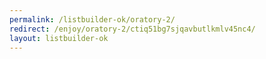 ```yaml
---
permalink: /listbuilder-ok/oratory-2/
redirect: /enjoy/oratory-2/ctiq51bg7sjqavbutlkmlv45nc4/
layout: listbuilder-ok
---
```

